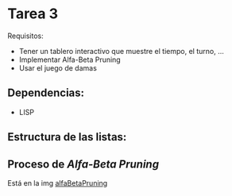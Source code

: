 # Tarea 3
Requisitos:

* Tener un tablero interactivo que muestre el tiempo, el turno, …
* Implementar Alfa-Beta Pruning
* Usar el juego de damas

## Dependencias:
* LISP


## Estructura de las listas:

## Proceso de *Alfa-Beta Pruning*
Está en la img [alfaBetaPruning](./alfaBetaPruning.png)
